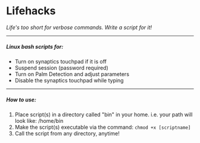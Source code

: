 # Lifehacks

_Life's too short for verbose commands. Write a script for it!_ 

---

##### Linux bash scripts for:

+ Turn on synaptics touchpad if it is off
+ Suspend session (password required)
+ Turn on Palm Detection and adjust parameters
+ Disable the synaptics touchpad while typing

---

##### How to use:

1. Place script(s) in a directory called "bin" in your home. i.e. your path will look like: /home/bin
2. Make the script(s) executable via the command: 
```chmod +x [scriptname]```
3. Call the script from any directory, anytime!
